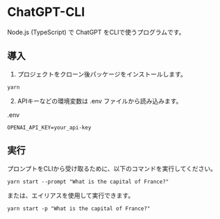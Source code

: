 # ChatGPT-CLI

Node.js (TypeScript) で ChatGPT をCLIで使うプログラムです。

## 導入

1. プロジェクトをクローン後パッケージをインストールします。
```
yarn
```

2. APIキーなどの環境変数は .env ファイルから読み込みます。

.env
```
OPENAI_API_KEY=your_api-key
```

## 実行

プロンプトをCLIから受け取るために、以下のコマンドを実行してください。

```
yarn start --prompt "What is the capital of France?"
```

または、エイリアスを使用して実行できます。

```
yarn start -p "What is the capital of France?"
```